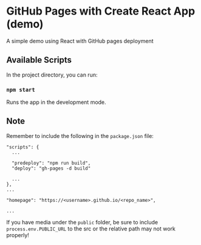 # GitHub Pages with Create React App (demo)

A simple demo using React with GitHub pages deployment

## Available Scripts

In the project directory, you can run:

### `npm start`

Runs the app in the development mode.

## Note
Remember to include the following in the `package.json` file:

```
"scripts": {
  ...

  "predeploy": "npm run build",
  "deploy": "gh-pages -d build"

  ...
},
...

"homepage": "https://<username>.github.io/<repo_name>",

...

```

If you have media under the `public` folder, be sure to include 
```process.env.PUBLIC_URL``` 
to the src or the relative path may not work properly!
